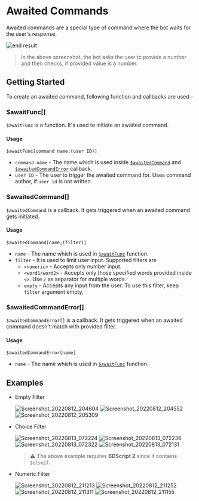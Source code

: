 # Awaited Commands

Awaited commands are a special type of command where the bot waits for the user's response.

![end result](https://i.imgur.com/rRRcIXA.jpg) 

> In the above screenshot, the bot asks the user to provide a number and then checks, if provided value is a number.


## Getting Started
To create an awaited command, following function and callbacks are used -

### $awaitFunc[]
`$awaitFunc` is a function. It's used to initiate an awaited command.

#### Usage
```
$awaitFunc[command name;(user ID)]
```
- `command name` - The name which is used inside [`$awaitedCommand`](#awaitedcommand) and [`$awaitedCommandError`](#awaitedcommanderror) callback.
- `user ID` - The user to trigger the awaited command for. Uses command author, if `user id` is not written.

### $awaitedCommand[]
`$awaitedCommand` is a callback. It gets triggered when an awaited command gets initiated.

#### Usage
```
$awaitedCommand[name;(filter)]
```
- `name` - The name which is used in [`$awaitFunc`](#awaitfunc) function.
- `filter` - It is used to limit user input. Supported filters are 
    - `<numeric>` - Accepts only number input.
    - `<word1/word2>` - Accepts only those specified words provided inside `<>`. Use `/` as separator for multiple words.
    - `empty` - Accepts any input from the user. To use this filter, keep `filter` argument empty.

### $awaitedCommandError[]
`$awaitedCommandError[]` is a callback. It gets triggered when an awaited command doesn't match with provided filter.

#### Usage
```
$awaitedCommandError[name]
```
- `name` - The name which is used in [`$awaitFunc`](#awaitfunc) function.

## Examples

- Empty Filter

   ![Screenshot_20220812_204604](https://user-images.githubusercontent.com/95774950/184388068-2d182254-79ed-45b0-962a-1dd68dc7684a.png)
   ![Screenshot_20220812_204552](https://user-images.githubusercontent.com/95774950/184388050-b9b7bdd8-1ee5-4ea4-919b-ed6dbc4849bd.png)
   ![Screenshot_20220812_205309](https://user-images.githubusercontent.com/95774950/184388088-c6ce5d6b-cbfe-4374-889c-cb2d57cbf6c5.png)

- Choice Filter

   ![Screenshot_20220813_072224](https://user-images.githubusercontent.com/95774950/184464158-083019b0-821a-4683-a969-02293b44f86a.png)
   ![Screenshot_20220813_072236](https://user-images.githubusercontent.com/95774950/184464161-62689486-928a-4aa1-900f-8ea295fc9437.png)
   ![Screenshot_20220813_072322](https://user-images.githubusercontent.com/95774950/184464163-50eac8f9-6194-4763-ac20-e18a2c97d47d.png)
   ![Screenshot_20220813_072131](https://user-images.githubusercontent.com/95774950/184464150-79857481-578f-4f4b-b725-126f35a88ad4.png)

   > ⚠️ The above example requires **BDScript 2** since it contains `$elseif`.

- Numeric Filter

   ![Screenshot_20220812_211213](https://user-images.githubusercontent.com/95774950/184392300-5fe57ba0-1d6e-4488-af7f-82aa4a82d64f.png)
   ![Screenshot_20220812_211252](https://user-images.githubusercontent.com/95774950/184392283-62ca15a3-0825-448e-bede-e8b1114af18e.png)
   ![Screenshot_20220812_211311](https://user-images.githubusercontent.com/95774950/184392271-57fd1dd6-2ff7-47de-968e-846f2dd3b7ef.png)
   ![Screenshot_20220812_211155](https://user-images.githubusercontent.com/95774950/184392254-323d07ef-7e17-4ef0-aced-852b7c3870ec.png)
